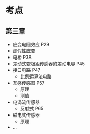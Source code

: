 # 考点

## 第三章

- 应变电阻效应 P29
- 虚假性应变
- 电桥 P38
- 差动式变极距传感器的差动电容 P45
- 接口电路 P47
  - 比例运算法电路
- 互感传感器 P57
  - 原理
  - 测值
- 电涡流传感器
  - 反射式 P65
- 磁电式传感器
  - 原理
- $\ldots$
